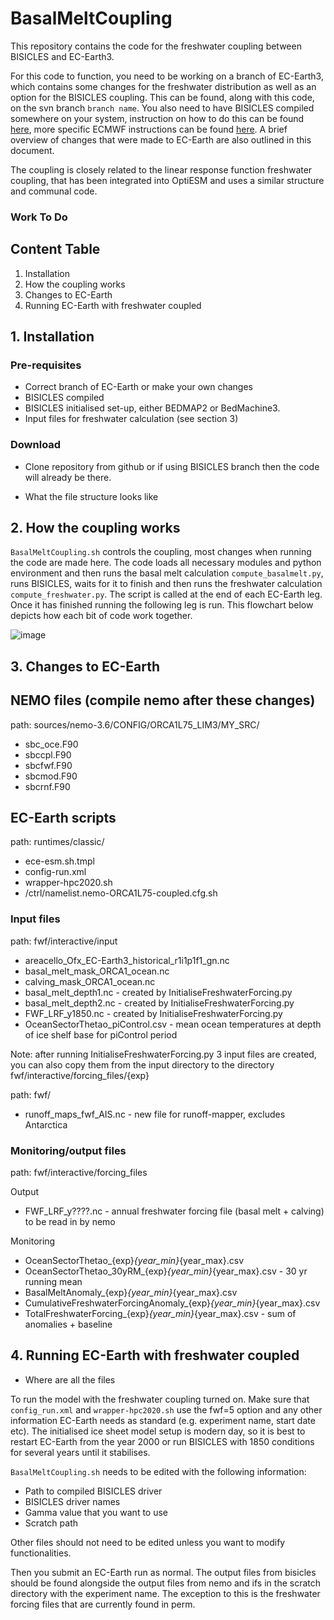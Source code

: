 # BasalMeltCoupling


This repository contains the code for the freshwater coupling between BISICLES and EC-Earth3. 

For this code to function, you need to be working on a branch of EC-Earth3, which contains some changes for the freshwater distribution as well as an option for the BISICLES coupling. This can be found, along with this code, on the svn branch `branch name`. You also need to have BISICLES compiled somewhere on your system, instruction on how to do this can be found [here](https://davis.lbl.gov/Manuals/BISICLES-DOCS/readme.html), more specific ECMWF instructions can be found [here](https://github.com/BISICLES-users/BISICLES-notes/blob/main/BISICLES_ECMWF2020.md). A brief overview of changes that were made to EC-Earth are also outlined in this document. 

The coupling is closely related to the linear response function freshwater coupling, that has been integrated into OptiESM and uses a similar structure and communal code. 

### Work To Do


## Content Table
1. Installation
2. How the coupling works
3. Changes to EC-Earth
4. Running EC-Earth with freshwater coupled

## 1. Installation

### Pre-requisites
- Correct branch of EC-Earth or make your own changes
- BISICLES compiled
- BISICLES initialised set-up, either BEDMAP2 or BedMachine3.
- Input files for freshwater calculation (see section 3)

### Download
- Clone repository from github or if using BISICLES branch then the code will already be there.

- What the file structure looks like 

## 2. How the coupling works
`BasalMeltCoupling.sh` controls the coupling, most changes when running the code are made here. The code loads all necessary modules and python environment and then runs the basal melt calculation `compute_basalmelt.py`, runs BISICLES, waits for it to finish and then runs the freshwater calculation `compute_freshwater.py`. The script is called at the end of each EC-Earth leg. Once it has finished running the following leg is run. This flowchart below depicts how each bit of code work together. 


![image](https://user-images.githubusercontent.com/82878115/221154886-f0c31171-538b-4a80-a459-ee6af2fa5d31.png)

## 3. Changes to EC-Earth

## NEMO files (compile nemo after these changes)
path: sources/nemo-3.6/CONFIG/ORCA1L75_LIM3/MY_SRC/
- sbc_oce.F90
- sbccpl.F90
- sbcfwf.F90
- sbcmod.F90
- sbcrnf.F90

## EC-Earth scripts
path: runtimes/classic/

- ece-esm.sh.tmpl
- config-run.xml
- wrapper-hpc2020.sh
- /ctrl/namelist.nemo-ORCA1L75-coupled.cfg.sh 

### Input files
path: fwf/interactive/input

- areacello_Ofx_EC-Earth3_historical_r1i1p1f1_gn.nc
- basal_melt_mask_ORCA1_ocean.nc
- calving_mask_ORCA1_ocean.nc
- basal_melt_depth1.nc - created by InitialiseFreshwaterForcing.py 
- basal_melt_depth2.nc - created by InitialiseFreshwaterForcing.py
- FWF_LRF_y1850.nc - created by InitialiseFreshwaterForcing.py
- OceanSectorThetao_piControl.csv - mean ocean temperatures at depth of ice shelf base for piControl period

Note: after running InitialiseFreshwaterForcing.py 3 input files are created, you can also copy them from the input directory to the directory fwf/interactive/forcing_files/{exp}

path: fwf/
- runoff_maps_fwf_AIS.nc    - new file for runoff-mapper, excludes Antarctica

### Monitoring/output files
path: fwf/interactive/forcing_files

Output
- FWF_LRF_y????.nc - annual freshwater forcing file (basal melt + calving) to be read in by nemo

Monitoring
- OceanSectorThetao_{exp}_{year_min}_{year_max}.csv
- OceanSectorThetao_30yRM_{exp}_{year_min}_{year_max}.csv - 30 yr running mean
- BasalMeltAnomaly_{exp}_{year_min}_{year_max}.csv
- CumulativeFreshwaterForcingAnomaly_{exp}_{year_min}_{year_max}.csv
- TotalFreshwaterForcing_{exp}_{year_min}_{year_max}.csv - sum of anomalies + baseline

## 4. Running EC-Earth with freshwater coupled

- Where are all the files

To run the model with the freshwater coupling turned on. Make sure that `config_run.xml` and `wrapper-hpc2020.sh` use the fwf=5 option and any other information EC-Earth needs as standard (e.g. experiment name, start date etc). 
The initialised ice sheet model setup is modern day, so it is best to restart EC-Earth from the year 2000 or run BISICLES with 1850 conditions for several years until it stabilises. 

`BasalMeltCoupling.sh` needs to be edited with the following information:
- Path to compiled BISICLES driver
- BISICLES driver names
- Gamma value that you want to use
- Scratch path

Other files should not need to be edited unless you want to modify functionalities. 

Then you submit an EC-Earth run as normal. The output files from bisicles should be found alongside the output files from nemo and ifs in the scratch directory with the experiment name. The exception to this is the freshwater forcing files that are currently found in perm. 
